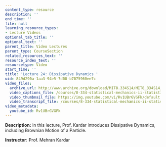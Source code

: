 ```yaml
---
content_type: resource
description: ''
end_time: ''
file: null
learning_resource_types:
- Lecture Videos
optional_tab_title: ''
optional_text: ''
parent_title: Video Lectures
parent_type: CourseSection
related_resources_text: ''
resource_index_text: ''
resourcetype: Video
start_time: ''
title: 'Lecture 24: Dissipative Dynamics '
uid: 849d290a-1aa3-94e5-7d00-b7075960ee7c
video_files:
  archive_url: http://www.archive.org/download/MIT8.334S14/MIT8_334S14_lec24_300k.mp4
  video_captions_file: /courses/8-334-statistical-mechanics-ii-statistical-physics-of-fields-spring-2014/ed5e3609b7c350d38d8697a3ba17d5a0_Rv1UBrGVGFk.vtt
  video_thumbnail_file: https://img.youtube.com/vi/Rv1UBrGVGFk/default.jpg
  video_transcript_file: /courses/8-334-statistical-mechanics-ii-statistical-physics-of-fields-spring-2014/565f308ccee4fa9ac8f50f75a684da65_Rv1UBrGVGFk.pdf
video_metadata:
  youtube_id: Rv1UBrGVGFk
---
```


**Description:** In this lecture, Prof. Kardar introduces Dissipative Dynamics, including Brownian Motion of a Particle.

**Instructor:** Prof. Mehran Kardar